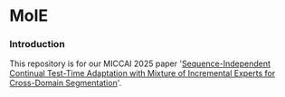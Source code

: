 # MoIE

### Introduction

This repository is for our MICCAI 2025 paper '[Sequence-Independent Continual Test-Time Adaptation with Mixture of Incremental Experts for Cross-Domain Segmentation](https://link.springer.com/chapter/10.1007/978-3-032-05325-1_48)'. 

